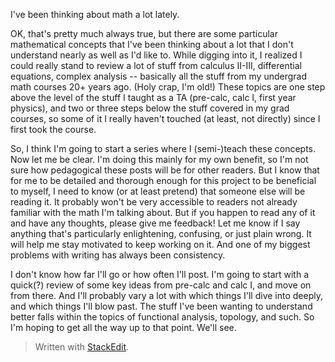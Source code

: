 I've been thinking about math a lot lately. 

OK, that's pretty much always true, but there are some particular mathematical concepts that I've been thinking about a lot that I don't understand nearly as well as I'd like to. While digging into it, I realized I could really stand to review a lot of stuff from calculus II-III, differential equations, complex analysis -- basically all the stuff from my undergrad math courses 20+ years ago. (Holy crap, I'm old!) These topics are one step above the level of the stuff I taught as a TA (pre-calc, calc I, first year physics), and two or three steps below the stuff covered in my grad courses, so some of it I really haven't touched (at least, not directly) since I first took the course.

So, I think I'm going to start a series where I (semi-)teach these concepts. Now let me be clear. I'm doing this mainly for my own benefit, so I'm not sure how pedagogical these posts will be for other readers. But I know that for me to be detailed and thorough enough for this project to be beneficial to myself, I need to know (or at least pretend) that someone else will be reading it. It probably won't be very accessible to readers not already familiar with the math I'm talking about. But if you happen to read any of it and have any thoughts, please give me feedback! Let me know if I say anything that's particularly enlightening, confusing, or just plain wrong. It will help me stay motivated to keep working on it. And one of my biggest problems with writing has always been consistency.

I don't know how far I'll go or how often I'll post. I'm going to start with a quick(?) review of some key ideas from pre-calc and calc I, and move on from there. And I'll probably vary a lot with which things I'll dive into deeply, and which things I'll blow past. The stuff I've been wanting to understand better falls within the topics of functional analysis, topology, and such. So I'm hoping to get all the way up to that point. We'll see. 


> Written with [StackEdit](https://stackedit.io/).
<!--stackedit_data:
eyJoaXN0b3J5IjpbLTUwNzY1MjY5XX0=
-->